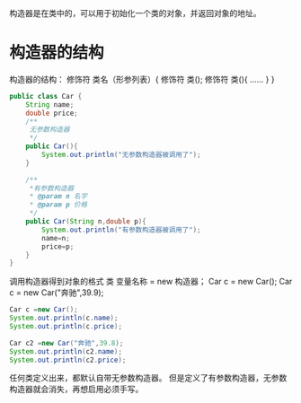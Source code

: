 构造器是在类中的，可以用于初始化一个类的对象，并返回对象的地址。
# 构造器的结构
构造器的结构：
修饰符 类名（形参列表）{
	修饰符 类();
	修饰符 类(){
		……
	}
}

```java
public class Car {  
    String name;  
    double price;  
    /**  
     无参数构造器  
     */  
    public Car(){  
        System.out.println("无参数构造器被调用了");  
    }  
  
    /**  
     *有参数构造器  
     * @param n 名字  
     * @param p 价格  
     */  
    public Car(String n,double p){  
        System.out.println("有参数构造器被调用了");  
        name=n;  
        price=p;  
    }  
}
```

调用构造器得到对象的格式
类 变量名称 = new 构造器；
Car c = new Car();
Car c = new Car("奔驰",39.9);

```java
Car c =new Car();  
System.out.println(c.name);  
System.out.println(c.price);  
  
Car c2 =new Car("奔驰",39.8);  
System.out.println(c2.name);  
System.out.println(c2.price);
```

任何类定义出来，都默认自带无参数构造器。
但是定义了有参数构造器，无参数构造器就会消失，再想启用必须手写。